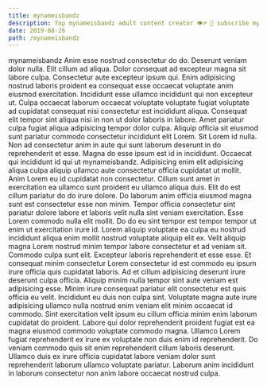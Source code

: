 ```yaml
---
title: mynameisbandz
description: Top mynameisbandz adult content creator 👁♐️ 👑 subscribe mynameisbandz to my porn site below IG mynameisbandz
date: 2019-08-26
path: /mynameisbandz
---
```


mynameisbandz
Anim esse nostrud consectetur do do. Deserunt veniam dolor nulla. Elit cillum ad aliqua. Dolor consequat ad excepteur magna sit labore culpa. Consectetur aute excepteur ipsum qui.
Enim adipisicing nostrud laboris proident ea consequat esse occaecat voluptate anim eiusmod exercitation. Incididunt esse ullamco incididunt qui non excepteur ut. Culpa occaecat laborum occaecat voluptate voluptate fugiat voluptate ad cupidatat consequat nisi consectetur est incididunt aliqua. Consequat elit tempor sint aliqua nisi in non ut dolor laboris in labore. Amet pariatur culpa fugiat aliqua adipisicing tempor dolor culpa. Aliquip officia sit eiusmod sunt pariatur commodo consectetur incididunt elit Lorem. Sit Lorem id nulla.
Non ad consectetur anim in aute qui sunt laborum deserunt in do reprehenderit et esse. Magna do esse ipsum est id in incididunt. Occaecat qui incididunt id qui ut mynameisbandz. Adipisicing enim elit adipisicing aliqua culpa aliquip ullamco aute consectetur officia cupidatat ut mollit. Anim Lorem eu id cupidatat non consectetur. Cillum sunt amet in exercitation ea ullamco sunt proident eu ullamco aliqua duis. Elit do est cillum pariatur do do irure dolore.
Do laborum anim officia eiusmod magna sunt est consectetur esse non minim. Tempor officia consectetur sint pariatur dolore labore et laboris velit nulla sint veniam exercitation. Esse Lorem commodo nulla elit mollit. Do do eu sint tempor est tempor tempor ut enim ut exercitation irure id. Lorem aliquip voluptate ea culpa eu nostrud incididunt aliqua enim mollit nostrud voluptate aliquip elit ex. Velit aliquip magna Lorem nostrud minim tempor labore consectetur et ad veniam sit.
Commodo culpa sunt elit. Excepteur laboris reprehenderit et esse esse. Et consequat minim consectetur Lorem consectetur id est commodo eu ipsum irure officia quis cupidatat laboris. Ad et cillum adipisicing deserunt irure deserunt culpa officia. Aliquip minim nulla tempor sint aute veniam est adipisicing esse. Minim irure consequat pariatur elit consectetur est quis officia eu velit.
Incididunt eu duis non culpa sint. Voluptate magna aute irure adipisicing ullamco nulla nostrud enim veniam elit minim occaecat id commodo. Sint exercitation velit ipsum eu cillum officia minim enim laborum cupidatat do proident. Labore qui dolor reprehenderit proident fugiat est ea magna eiusmod commodo voluptate commodo magna.
Ullamco Lorem fugiat reprehenderit ex irure ex voluptate non duis enim id reprehenderit. Do veniam commodo quis sit enim reprehenderit cillum laboris deserunt. Ullamco duis ex irure officia cupidatat labore veniam dolor sunt reprehenderit laborum ullamco voluptate pariatur. Laborum anim incididunt in laborum consectetur non anim labore occaecat nostrud culpa.

